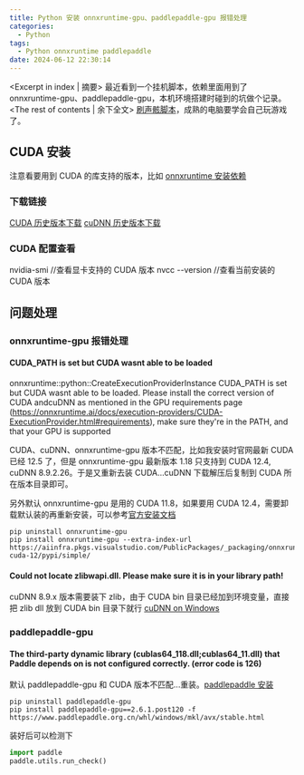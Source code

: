 ```yaml
---
title: Python 安装 onnxruntime-gpu、paddlepaddle-gpu 报错处理
categories:
  - Python
tags:
  - Python onnxruntime paddlepaddle
date: 2024-06-12 22:30:14
---
```


<Excerpt in index | 摘要>
最近看到一个挂机脚本，依赖里面用到了 onnxruntime-gpu、paddlepaddle-gpu，本机环境搭建时碰到的坑做个记录。 <!-- more -->
<The rest of contents | 余下全文>
[刷声骸脚本](https://github.com/lazydog28/mc_auto_boss)，成熟的电脑要学会自己玩游戏了。

## CUDA 安装

注意看要用到 CUDA 的库支持的版本，比如 [onnxruntime 安装依赖](https://onnxruntime.ai/docs/execution-providers/CUDA-ExecutionProvider.html#requirements)

### 下载链接

[CUDA 历史版本下载](https://developer.nvidia.com/cuda-toolkit-archive)
[cuDNN 历史版本下载](https://developer.nvidia.com/rdp/cudnn-archive)

### CUDA 配置查看

nvidia-smi //查看显卡支持的 CUDA 版本
nvcc --version //查看当前安装的 CUDA 版本

## 问题处理

### onnxruntime-gpu 报错处理

#### CUDA_PATH is set but CUDA wasnt able to be loaded

onnxruntime::python::CreateExecutionProviderInstance CUDA_PATH is set but CUDA wasnt able to be loaded. Please install the correct version of CUDA andcuDNN as mentioned in the GPU requirements page (https://onnxruntime.ai/docs/execution-providers/CUDA-ExecutionProvider.html#requirements), make sure they're in the PATH, and that your GPU is supported

CUDA、cuDNN、onnxruntime-gpu 版本不匹配，比如我安装时官网最新 CUDA 已经 12.5 了，但是 onnxruntime-gpu 最新版本 1.18 只支持到 CUDA 12.4, cuDNN 8.9.2.26。于是又重新去装 CUDA...cuDNN 下载解压后复制到 CUDA 所在版本目录即可。

另外默认 onnxruntime-gpu 是用的 CUDA 11.8，如果要用 CUDA 12.4，需要卸载默认装的再重新安装，可以参考[官方安装文档](https://onnxruntime.ai/docs/install/#install-onnx-runtime-gpu-cuda-12x)

```shell
pip uninstall onnxruntime-gpu
pip install onnxruntime-gpu --extra-index-url https://aiinfra.pkgs.visualstudio.com/PublicPackages/_packaging/onnxruntime-cuda-12/pypi/simple/
```

#### Could not locate zlibwapi.dll. Please make sure it is in your library path!

cuDNN 8.9.x 版本需要装下 zlib，由于 CUDA bin 目录已经加到环境变量，直接把 zlib dll 放到 CUDA bin 目录下就行
[cuDNN on Windows](https://docs.nvidia.com/deeplearning/cudnn/archives/cudnn-892/install-guide/index.html#install-zlib-windows)

### paddlepaddle-gpu

#### The third-party dynamic library (cublas64_118.dll;cublas64_11.dll) that Paddle depends on is not configured correctly. (error code is 126)

默认 paddlepaddle-gpu 和 CUDA 版本不匹配...重装。[paddlepaddle 安装](https://www.paddlepaddle.org.cn/install/quick?docurl=/documentation/docs/zh/install/pip/windows-pip.html)

```shell
pip uninstall paddlepaddle-gpu
pip install paddlepaddle-gpu==2.6.1.post120 -f https://www.paddlepaddle.org.cn/whl/windows/mkl/avx/stable.html
```

装好后可以检测下

```python
import paddle
paddle.utils.run_check()
```
